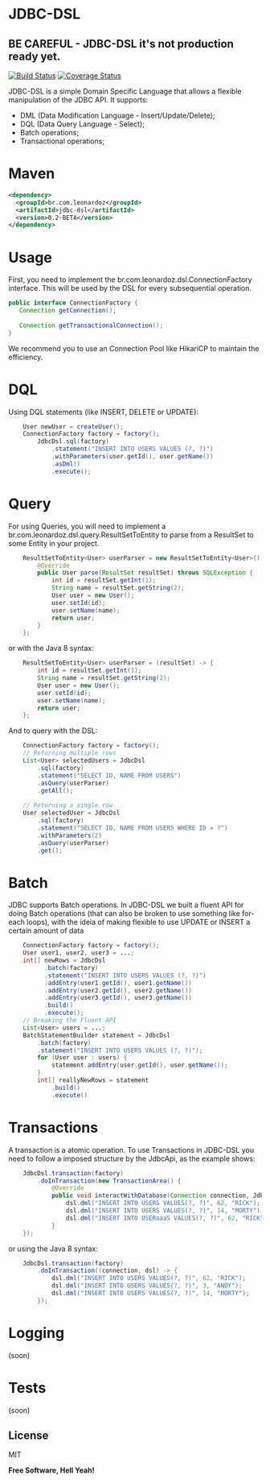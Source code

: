 # JDBC-DSL

## BE CAREFUL -  JDBC-DSL it's not production ready yet. 

[![Build Status](https://travis-ci.org/LeonardoZ/jdbc-dsl.svg?branch=master)](https://travis-ci.org/LeonardoZ/jdbc-dsl)
[![Coverage Status](https://coveralls.io/repos/github/LeonardoZ/jdbc-dsl/badge.svg)](https://coveralls.io/github/LeonardoZ/jdbc-dsl)

JDBC-DSL is a simple Domain Specific Language that allows a flexible manipulation of the JDBC API.
It supports:
  - DML (Data Modification Language - Insert/Update/Delete);
  - DQL (Data Query Language - Select);
  - Batch operations;
  - Transactional operations;

# Maven
```xml
<dependency>
  <groupId>br.com.leonardoz</groupId>
  <artifactId>jdbc-dsl</artifactId>
  <version>0.2-BETA</version>
</dependency>
```

# Usage
First, you need to implement the br.com.leonardoz.dsl.ConnectionFactory interface. This will be used by the DSL for every subsequential operation.

```java
public interface ConnectionFactory {
   Connection getConnection();
    
   Connection getTransactionalConnection();
}
```
We recommend you to use an Connection Pool like HikariCP to maintain the efficiency.

# DQL
Using DQL statements (like INSERT, DELETE or UPDATE):
```java
    User newUser = createUser();
    ConnectionFactory factory = factory();
        JdbcDsl.sql(factory)
            .statement("INSERT INTO USERS VALUES (?, ?)")
            .withParameters(user.getId(), user.getName())
            .asDml()
            .execute();
```

# Query
For using Queries, you will need to implement a br.com.leonardoz.dsl.query.ResultSetToEntity<T> to parse from a ResultSet to some Entity in your project. 
```java
    ResultSetToEntity<User> userParser = new ResultSetToEntity<User>() {
        @Override
        public User parse(ResultSet resultSet) throws SQLException {
            int id = resultSet.getInt(1);
            String name = resultSet.getString(2);
            User user = new User();
            user.setId(id);
            user.setName(name);
            return user;
        }
    };
```
or with the Java 8 syntax:
```java
    ResultSetToEntity<User> userParser = (resultSet) -> {
        int id = resultSet.getInt(1);
        String name = resultSet.getString(2);
        User user = new User();
        user.setId(id);
        user.setName(name);
        return user;
    };
```

And to query with the DSL:
```java
    ConnectionFactory factory = factory();
    // Returning multiple rows
    List<User> selectedUsers = JdbcDsl
        .sql(factory)
        .statement("SELECT ID, NAME FROM USERS")
        .asQuery(userParser)
        .getAll();
        
    // Returning a single row
    User selectedUser = JdbcDsl
        .sql(factory)
        .statement("SELECT ID, NAME FROM USERS WHERE ID = ?")
        .withParameters(2)
        .asQuery(userParser)
        .get();
```

# Batch
JDBC supports Batch operations. In JDBC-DSL we built a fluent API for doing Batch operations (that can also be broken to use something like for-each loops), with the ideia of making flexible to use UPDATE or INSERT a certain amount of data
```java
    ConnectionFactory factory = factory();
    User user1, user2, user3 = ...;
    int[] newRows = JdbcDsl
          .batch(factory)
          .statement("INSERT INTO USERS VALUES (?, ?)")
          .addEntry(user1.getId(), user1.getName())
          .addEntry(user2.getId(), user2.getName())
          .addEntry(user3.getId(), user3.getName())
          .build()
          .execute();
    // Breaking the Fluent API
    List<User> users = ...;
    BatchStatementBuilder statement = JdbcDsl
        .batch(factory)
        .statement("INSERT INTO USERS VALUES (?, ?)");
        for (User user : users) {
            statement.addEntry(user.getId(), user.getName());
        }
        int[] reallyNewRows = statement
            .build()
            .execute()
```

# Transactions
A transaction is a atomic operation. To use Transactions in JDBC-DSL you need to follow a imposed structure by the JdbcApi, as the example shows:
```java
    JdbcDsl.transaction(factory)
        .doInTransaction(new TransactionArea() {
            @Override
            public void interactWithDatabase(Connection connection, JdbcTransactionalDsl dsl) throws SQLException {
                dsl.dml("INSERT INTO USERS VALUES(?, ?)", 62, "RICK");
                dsl.dml("INSERT INTO USERS VALUES(?, ?)", 14, "MORTY");
                dsl.dml("INSERT INTO USERaaaS VALUES(?, ?)", 62, "RICK");
            }
    });
```
or using the Java 8 syntax:
```java
    JdbcDsl.transaction(factory)
        .doInTransaction((connection, dsl) -> {
            dsl.dml("INSERT INTO USERS VALUES(?, ?)", 62, "RICK");
            dsl.dml("INSERT INTO USERS VALUES(?, ?)", 3, "ANDY");
            dsl.dml("INSERT INTO USERS VALUES(?, ?)", 14, "MORTY");
        });
```

# Logging
(soon)

# Tests
(soon)



License
----

MIT


**Free Software, Hell Yeah!**

